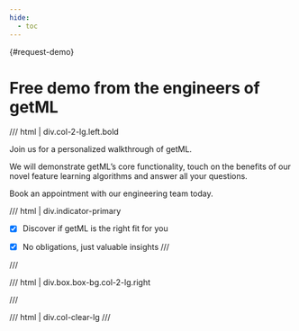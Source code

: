 ```yaml
---
hide:
  - toc
---
```



[](){#request-demo}
# **Free demo from the engineers of getML**

/// html | div.col-2-lg.left.bold

Join us for a personalized walkthrough of getML.

We will demonstrate getML’s core functionality, touch on the benefits of our novel feature learning algorithms and answer all your questions.

Book an appointment with our engineering team today.

/// html | div.indicator-primary
- [x] Discover if getML is the right fit for you
- [x] No obligations, just valuable insights
///



///


/// html | div.box.box-bg.col-2-lg.right
<script charset="utf-8" type="text/javascript" src="//js-eu1.hsforms.net/forms/embed/v2.js"></script>
<script>
  hbspt.forms.create({
    region: "eu1",
    portalId: "144938854",
    formId: "1fa77de0-bbb2-4dd9-ac53-5954ff398980"
  });
</script>
///

/// html | div.col-clear-lg
///
